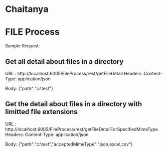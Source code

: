 # Chaitanya
FILE Process
============

Sample Request:

Get all detail about files in a directory
-----------------------------------------
URL : http://localhost:6005/FileProcess/rest/getFileDetail
Headers:
Content-Type: application/json

Body:
{"path":"c:\test"}

Get the detail about files in a directory with limitted file extensions
-----------------------------------------------------------------------
URL : http://localhost:6005/FileProcess/rest/getFileDetailForSpecifiedMimeType
Headers:
Content-Type: application/json

Body:
{"path":"c:\test","acceptedMimeType":"json,excel,csv"}
